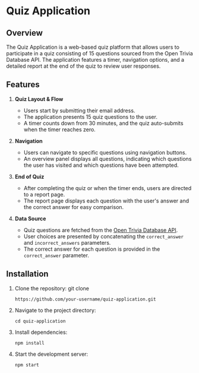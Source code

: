 # Quiz Application

## Overview

The Quiz Application is a web-based quiz platform that allows users to participate in a quiz consisting of 15 questions sourced from the Open Trivia Database API. The application features a timer, navigation options, and a detailed report at the end of the quiz to review user responses.

## Features

1. **Quiz Layout & Flow**
   - Users start by submitting their email address.
   - The application presents 15 quiz questions to the user.
   - A timer counts down from 30 minutes, and the quiz auto-submits when the timer reaches zero.

2. **Navigation**
   - Users can navigate to specific questions using navigation buttons.
   - An overview panel displays all questions, indicating which questions the user has visited and which questions have been attempted.

3. **End of Quiz**
   - After completing the quiz or when the timer ends, users are directed to a report page.
   - The report page displays each question with the user's answer and the correct answer for easy comparison.

4. **Data Source**
   - Quiz questions are fetched from the [Open Trivia Database API](https://opentdb.com/api.php?amount=15).
   - User choices are presented by concatenating the `correct_answer` and `incorrect_answers` parameters.
   - The correct answer for each question is provided in the `correct_answer` parameter.

## Installation

1. Clone the repository:
   git clone
   ```
   https://github.com/your-username/quiz-application.git
   ```
2. Navigate to the project directory:
   ```
   cd quiz-application
   ``` 
3. Install dependencies:
   ```
   npm install
   ``` 
4. Start the development server:
   ```
   npm start
   ``` 
